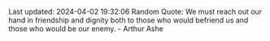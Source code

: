 Last updated: 2024-04-02 19:32:06
Random Quote: We must reach out our hand in friendship and dignity both to those who would befriend us and those who would be our enemy. - Arthur Ashe